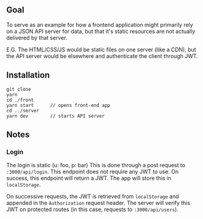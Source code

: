 ## Goal
To serve as an example for how a frontend application might primarily rely on a JSON API server for data,
but that it's static resources are not actually delivered by that server.

E.G. The HTML/CSS/JS would be static files on one server (like a CDN), but the API server would be elsewhere and authenticate the client through JWT.

## Installation
```
git clone
yarn
cd ./front
yarn start      // opens front-end app
cd ../server
yarn dev        // starts API server
```

## Notes

### Login
The login is static (u: foo, p: bar)
This is done through a post request to `:3000/api/login`. This endpoint does not require any JWT to use.
On success, this endpoint will return a JWT. The app will store this in `localStorage`.

On successive requests, the JWT is retrieved from `localStorage` and appended in the `Authorization` request header. The server will verify this JWT on protected routes (in this case, requests to `:3000/api/users`).
